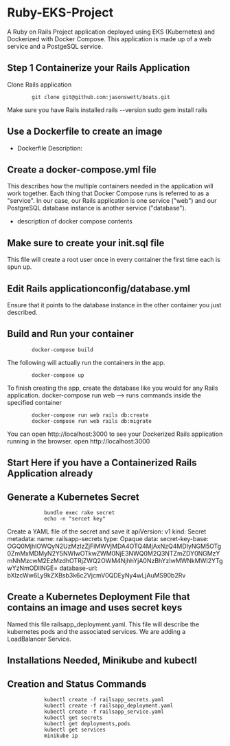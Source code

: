 # Ruby-EKS-Project
A Ruby on Rails Project application deployed using EKS (Kubernetes) and Dockerized with Docker Compose. This application is made up of a web service and a PostgeSQL service.

## Step 1 Containerize your Rails Application
Clone Rails application

            git clone git@github.com:jasonswett/boats.git

Make sure you have Rails installed
            rails --version
            sudo gem install rails



## Use a Dockerfile to create an image

- Dockerfile Description:


## Create a docker-compose.yml file
This describes how the multiple containers needed in the application will work together.
Each thing that Docker Compose runs is referred to as a "service". In our case, our Rails application is one service ("web") and our PostgreSQL database instance is another service ("database").

- description of docker compose contents

## Make sure to create your init.sql file
This file will create a root user once in every container the first time each is spun up.

## Edit Rails applicationconfig/database.yml 
Ensure that it points to the database instance in the other container you just described.

## Build and Run your container
            docker-compose build
The following will actually run the containers in the app.

            docker-compose up

To finish creating the app, create the database like you would for any Rails application.
docker-compose run web --> runs commands inside the specified container

            docker-compose run web rails db:create
            docker-compose run web rails db:migrate

You can open http://localhost:3000 to see your Dockerized Rails application running in the browser.
            open http://localhost:3000

## Start Here if you have a Containerized Rails Application already

## Generate a Kubernetes Secret
                bundle exec rake secret
                echo -n "sercet key"
Create a YAML file of the secret and save it
                apiVersion: v1
                kind: Secret
                metadata:
                name: railsapp-secrets
                type: Opaque
                data:
                secret-key-base:            OGQ0MjhlOWQyN2UzMzIzZjFiMWVjMDA4OTQ4MjAxNzQ4MDIyNGM5OTg0ZmMxMDMyN2Y5NWIwOTkwZWM0NjE3NWQ0M2Q3NTZmZDY0NGMzYmNhMzcwM2EzMzdhOTRjZWQ2OWM4NjhhYjA0NzBhYzIwMWNkMWI2YTgwYzNmODllNGE=
                database-url: bXlzcWw6Ly9kZXBsb3k6c2VjcmV0QDEyNy4wLjAuMS90b2Rv


## Create a Kubernetes Deployment File that contains an image and uses secret keys
Named this file railsapp_deployment.yaml. This file will describe the kubernetes pods and the associated services. We are adding a LoadBalancer Service.

## Installations Needed, Minikube and kubectl

## Creation and Status Commands
                kubectl create -f railsapp_secrets.yaml
                kubectl create -f railsapp_deployment.yaml
                kubectl create -f railsapp_service.yaml
                kubectl get secrets
                kubectl get deployments,pods
                kubectl get services
                minikube ip